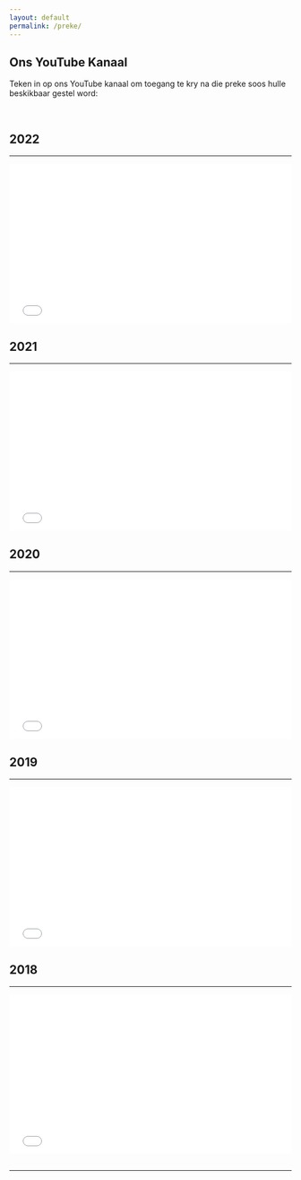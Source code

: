 ```yaml
---
layout: default
permalink: /preke/
---
```


## Ons YouTube Kanaal
Teken in op ons YouTube kanaal om toegang te kry na die preke soos hulle beskikbaar gestel word: 
<div class="g-ytsubscribe" data-channelid="UC0ZP4XfiYIW-CgGgnnmV-2Q" data-layout="default" data-count="hidden"></div>
<br>
<div class="row">
  <div class="col-md-6 mb-5">
    <h2>2022</h2>
    <hr />
    <div>
      <div style="position:relative;padding-top:56.25%;">
        <iframe src="//www.youtube.com/embed/videoseries?list=PL3rAB5-SazVcI0T2OA1HzYuVMhvkMGrZi&wmode=opaque" frameborder="0" allowfullscreen
          style="position:absolute;top:0;left:0;width:100%;height:100%;"></iframe>
      </div>
    </div>   
  </div> 
  <div class="col-md-6 mb-5">
    <h2>2021</h2>
    <hr />
    <div>
      <div style="position:relative;padding-top:56.25%;">
        <iframe src="//www.youtube.com/embed/videoseries?list=PL3rAB5-SazVfuzVCDkDKmJ6kkAPVl_f2X&wmode=opaque" frameborder="0" allowfullscreen
          style="position:absolute;top:0;left:0;width:100%;height:100%;"></iframe>
      </div>
    </div>    
  </div> 
</div> 
<div class="row">
  <div class="col-md-6 mb-5">
    <h2>2020</h2>
    <hr />
    <div>
      <div style="position:relative;padding-top:56.25%;">
        <iframe src="//www.youtube.com/embed/videoseries?list=PL3rAB5-SazVdslcYX0Pya5uGGddGbDwoT&wmode=opaque" frameborder="0" allowfullscreen
          style="position:absolute;top:0;left:0;width:100%;height:100%;"></iframe>
      </div>
    </div>   
  </div> 
  <div class="col-md-6 mb-5">
    <h2>2019</h2>
    <hr />
    <div>
      <div style="position:relative;padding-top:56.25%;">
        <iframe src="//www.youtube.com/embed/videoseries?list=PL3rAB5-SazVcxPrk4d6_sKsf-6PBJlWKG&wmode=opaque" frameborder="0" allowfullscreen
          style="position:absolute;top:0;left:0;width:100%;height:100%;"></iframe>
      </div>
    </div> 
  </div>
  <div class="row">
  <div class="col-md-6 mb-5">
    <h2>2018</h2>
    <hr />
    <div>
      <div style="position:relative;padding-top:56.25%;">
        <iframe src="//www.youtube.com/embed/videoseries?list=PL3rAB5-SazVd5iFN46gvGyKt2Emfd7e6s&wmode=opaque" frameborder="0" allowfullscreen
          style="position:absolute;top:0;left:0;width:100%;height:100%;"></iframe>
      </div>
    </div>   
  </div> 
  <div class="col-md-6 mb-5">
    <h2></h2>
    <hr />
    <div>
      <div style="position:relative;padding-top:56.25%;">
      </div>
    </div> 
  </div>
</div> 

